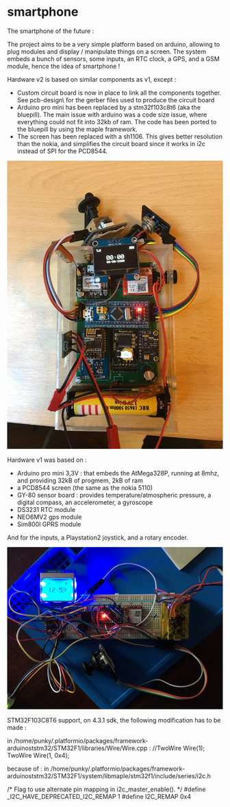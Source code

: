 # smartphone
The smartphone of the future :

The project aims to be a very simple platform based on arduino, allowing to plug modules and display / manipulate things on a screen.
The system embeds a bunch of sensors, some inputs, an RTC clock, a GPS, and a GSM module, hence the idea of smartphone !



Hardware v2 is based on similar components as v1, except :
- Custom circuit board is now in place to link all the components together. See pcb-design\ for the gerber files used to produce the circuit board
- Arduino pro mini has been replaced by a stm32f103c8t6 (aka the bluepill). The main issue with arduino was a code size issue, where everything could not fit into 32kb of ram. The code has been ported to the bluepill by using the maple framework.
- The screen has been replaced with a sh1106. This gives better resolution than the nokia, and simplifies the circuit board since it works in i2c instead of SPI for the PCD8544.

![](./hardware-v2.jpg)



Hardware v1 was based on :
- Arduino pro mini 3,3V : that embeds the AtMega328P, running at 8mhz, and providing 32kB of progmem, 2kB of ram
- a PCD8544 screen (the same as the nokia 5110)
- GY-80 sensor board : provides temperature/atmospheric pressure, a digital compass, an accelerometer, a gyroscope
- DS3231 RTC module
- NEO6MV2 gps module
- Sim800l GPRS module

And for the inputs, a Playstation2 joystick, and a rotary encoder.

![](./hardware.jpg)

 

STM32F103C8T6 support, on 4.3.1 sdk, the following modification has to be made :

in
/home/punky/.platformio/packages/framework-arduinoststm32/STM32F1/libraries/Wire/Wire.cpp :
//TwoWire Wire(1);
TwoWire Wire(1, 0x4);

because of :
in
/home/punky/.platformio/packages/framework-arduinoststm32/STM32F1/system/libmaple/stm32f1/include/series/i2c.h

/* Flag to use alternate pin mapping in i2c_master_enable(). */
#define _I2C_HAVE_DEPRECATED_I2C_REMAP 1
#define I2C_REMAP 0x4


